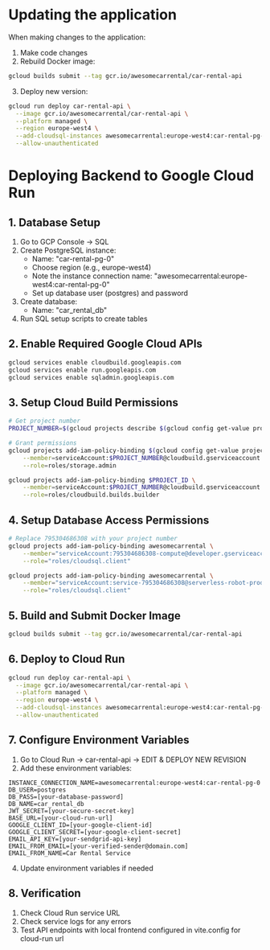 # Updating the application
When making changes to the application:

1. Make code changes
2. Rebuild Docker image:
```bash
gcloud builds submit --tag gcr.io/awesomecarrental/car-rental-api
```
3. Deploy new version:
```bash
gcloud run deploy car-rental-api \
  --image gcr.io/awesomecarrental/car-rental-api \
  --platform managed \
  --region europe-west4 \
  --add-cloudsql-instances awesomecarrental:europe-west4:car-rental-pg-0 \
  --allow-unauthenticated
```

# Deploying Backend to Google Cloud Run

## 1. Database Setup

1. Go to GCP Console → SQL
2. Create PostgreSQL instance:
   - Name: "car-rental-pg-0"
   - Choose region (e.g., europe-west4)
   - Note the instance connection name: "awesomecarrental:europe-west4:car-rental-pg-0"
   - Set up database user (postgres) and password
3. Create database:
   - Name: "car_rental_db"
4. Run SQL setup scripts to create tables

## 2. Enable Required Google Cloud APIs

```bash
gcloud services enable cloudbuild.googleapis.com
gcloud services enable run.googleapis.com
gcloud services enable sqladmin.googleapis.com
```

## 3. Setup Cloud Build Permissions

```bash
# Get project number
PROJECT_NUMBER=$(gcloud projects describe $(gcloud config get-value project) --format='value(projectNumber)')

# Grant permissions
gcloud projects add-iam-policy-binding $(gcloud config get-value project) \
    --member=serviceAccount:$PROJECT_NUMBER@cloudbuild.gserviceaccount.com \
    --role=roles/storage.admin

gcloud projects add-iam-policy-binding $PROJECT_ID \
    --member=serviceAccount:$PROJECT_NUMBER@cloudbuild.gserviceaccount.com \
    --role=roles/cloudbuild.builds.builder
```

## 4. Setup Database Access Permissions

```bash
# Replace 795304686308 with your project number
gcloud projects add-iam-policy-binding awesomecarrental \
    --member="serviceAccount:795304686308-compute@developer.gserviceaccount.com" \
    --role="roles/cloudsql.client"

gcloud projects add-iam-policy-binding awesomecarrental \
    --member="serviceAccount:service-795304686308@serverless-robot-prod.iam.gserviceaccount.com" \
    --role="roles/cloudsql.client"
```

## 5. Build and Submit Docker Image

```bash
gcloud builds submit --tag gcr.io/awesomecarrental/car-rental-api
```

## 6. Deploy to Cloud Run

```bash
gcloud run deploy car-rental-api \
  --image gcr.io/awesomecarrental/car-rental-api \
  --platform managed \
  --region europe-west4 \
  --add-cloudsql-instances awesomecarrental:europe-west4:car-rental-pg-0 \
  --allow-unauthenticated
```

## 7. Configure Environment Variables

1. Go to Cloud Run → car-rental-api → EDIT & DEPLOY NEW REVISION
2. Add these environment variables:
```
INSTANCE_CONNECTION_NAME=awesomecarrental:europe-west4:car-rental-pg-0
DB_USER=postgres
DB_PASS=[your-database-password]
DB_NAME=car_rental_db
JWT_SECRET=[your-secure-secret-key]
BASE_URL=[your-cloud-run-url]
GOOGLE_CLIENT_ID=[your-google-client-id]
GOOGLE_CLIENT_SECRET=[your-google-client-secret]
EMAIL_API_KEY=[your-sendgrid-api-key]
EMAIL_FROM_EMAIL=[your-verified-sender@domain.com]
EMAIL_FROM_NAME=Car Rental Service
```

4. Update environment variables if needed

## 8. Verification

1. Check Cloud Run service URL
3. Check service logs for any errors
4. Test API endpoints with local frontend configured in vite.config for cloud-run url